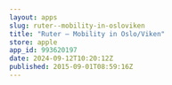```yaml
---
layout: apps
slug: ruter--mobility-in-osloviken
title: "Ruter – Mobility in Oslo/Viken"
store: apple
app_id: 993620197
date: 2024-09-12T10:20:12Z
published: 2015-09-01T08:59:16Z
---
```

